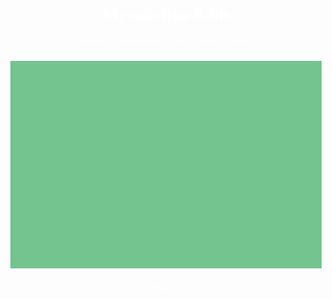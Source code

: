 <!DOCTYPE html>
<html>
<head>
    <title>Мухобойка 8-bit</title>
    <style>
        body {
            background: url('https://i.imgur.com/Wc4WyKo.png') repeat;
            image-rendering: pixelated;
            text-align: center;
            font-family: 'Press Start 2P', cursive;
            color: white;
        }
        canvas {
            display: block;
            margin: 20px auto;
            border: 3px solid white;
            background: #73c48f;
            image-rendering: pixelated;
        }
    </style>
</head>
<body>
    <h1>Мухобойка 8-bit</h1>
    <p>Лови мух мухобойкой! Кликни, чтобы ударить.</p>
    <canvas id="gameCanvas" width="600" height="400"></canvas>
    <p>Очки: <span id="score">0</span></p>
    <script>
        const canvas = document.getElementById("gameCanvas");
        const ctx = canvas.getContext("2d");
        let score = 0;
        let fly = { x: Math.random() * 560, y: Math.random() * 360, speed: 2 };
        let flyImage = new Image();
        flyImage.src = 'https://i.imgur.com/F2K4R6J.png';
        let swatterImage = new Image();
        swatterImage.src = 'https://i.imgur.com/YhTG8xZ.png';
        let hitSound = new Audio('https://www.fesliyanstudios.com/play-mp3/387');
        
        // Флаг для отслеживания удара
        let isHit = false;

        function drawFly() {
            ctx.clearRect(0, 0, canvas.width, canvas.height);
            ctx.drawImage(flyImage, fly.x, fly.y, 40, 40);
            if (isHit) {
                ctx.drawImage(swatterImage, fly.x, fly.y, 40, 40);
                isHit = false; // Сбрасываем флаг после отрисовки
            }
        }
        
        function moveFly() {
            fly.x += (Math.random() - 0.5) * fly.speed * 10;
            fly.y += (Math.random() - 0.5) * fly.speed * 10;
            fly.x = Math.max(0, Math.min(fly.x, canvas.width - 40));
            fly.y = Math.max(0, Math.min(fly.y, canvas.height - 40));
            drawFly();
        }
        
        function hitFly(event) {
            const rect = canvas.getBoundingClientRect();
            const mouseX = event.clientX - rect.left;
            const mouseY = event.clientY - rect.top;
            
            if (mouseX >= fly.x && mouseX <= fly.x + 40 && mouseY >= fly.y && mouseY <= fly.y + 40) {
                score++;
                document.getElementById("score").textContent = score;
                fly = { x: Math.random() * 560, y: Math.random() * 360, speed: fly.speed + 0.1 };
                hitSound.play();
                isHit = true; // Устанавливаем флаг удара
            }
        }
        
        canvas.addEventListener("click", hitFly);
        setInterval(moveFly, 500);
        drawFly();
    </script>
</body>
</html>
